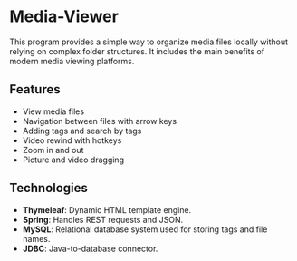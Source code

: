 # Media-Viewer 

This program provides a simple way to organize media files locally without relying on complex folder structures. It includes the main benefits of modern media viewing platforms.

## Features 
- View media files
- Navigation between files with arrow keys
- Adding tags and search by tags
- Video rewind with hotkeys
- Zoom in and out
- Picture and video dragging

## Technologies
- **Thymeleaf**: Dynamic HTML template engine.
- **Spring**: Handles REST requests and JSON.
- **MySQL**: Relational database system used for storing tags and file names.
- **JDBC**: Java-to-database connector.
